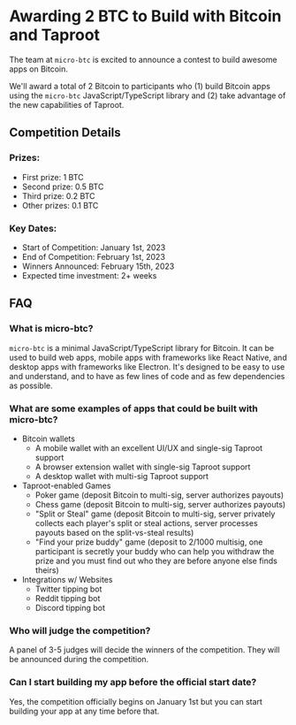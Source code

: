 # Awarding 2 BTC to Build with Bitcoin and Taproot

The team at `micro-btc` is excited to announce a contest to build awesome apps on Bitcoin.

We'll award a total of 2 Bitcoin to participants who (1) build Bitcoin apps using the `micro-btc` JavaScript/TypeScript library and (2) take advantage of the new capabilities of Taproot.

## Competition Details

### Prizes:

- First prize: 1 BTC
- Second prize: 0.5 BTC
- Third prize: 0.2 BTC
- Other prizes: 0.1 BTC

### Key Dates:

- Start of Competition: January 1st, 2023
- End of Competition: February 1st, 2023
- Winners Announced: February 15th, 2023
- Expected time investment: 2+ weeks

## FAQ

### What is micro-btc?

`micro-btc` is a minimal JavaScript/TypeScript library for Bitcoin. It can be used to build web apps, mobile apps with frameworks like React Native, and desktop apps with frameworks like Electron. It's designed to be easy to use and understand, and to have as few lines of code and as few dependencies as possible.

### What are some examples of apps that could be built with micro-btc?

- Bitcoin wallets
  - A mobile wallet with an excellent UI/UX and single-sig Taproot support
  - A browser extension wallet with single-sig Taproot support
  - A desktop wallet with multi-sig Taproot support
- Taproot-enabled Games
  - Poker game (deposit Bitcoin to multi-sig, server authorizes payouts)
  - Chess game (deposit Bitcoin to multi-sig, server authorizes payouts)
  - "Split or Steal" game (deposit Bitcoin to multi-sig, server privately collects each player's split or steal actions, server processes payouts based on the split-vs-steal results)
  - "Find your prize buddy" game (deposit to 2/1000 multisig, one participant is secretly your buddy who can help you withdraw the prize and you must find out who they are before anyone else finds theirs)
- Integrations w/ Websites
  - Twitter tipping bot
  - Reddit tipping bot
  - Discord tipping bot

### Who will judge the competition?

A panel of 3-5 judges will decide the winners of the competition. They will be announced during the competition.

### Can I start building my app before the official start date?

Yes, the competition officially begins on January 1st but you can start building your app at any time before that.